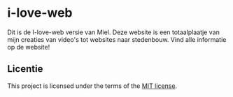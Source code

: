 # i-love-web

Dit is de I-love-web versie van Miel. Deze website is een totaalplaatje van mijn creaties van video's tot websites naar stedenbouw. Vind alle informatie op de website!

## Licentie

This project is licensed under the terms of the [MIT license](./LICENSE).
